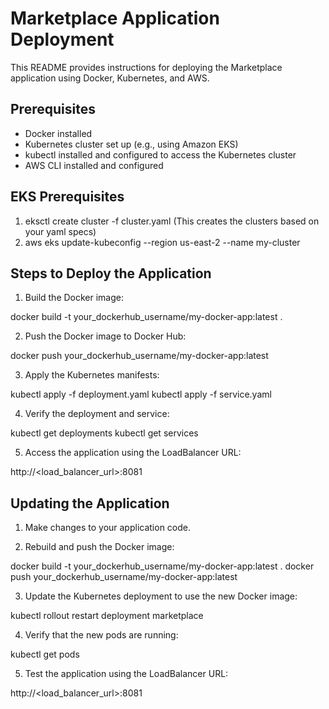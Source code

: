 # Marketplace Application Deployment

This README provides instructions for deploying the Marketplace application using Docker, Kubernetes, and AWS.

## Prerequisites

- Docker installed
- Kubernetes cluster set up (e.g., using Amazon EKS)
- kubectl installed and configured to access the Kubernetes cluster
- AWS CLI installed and configured

## EKS Prerequisites
1. eksctl create cluster -f cluster.yaml (This creates the clusters based on your yaml specs)
2. aws eks update-kubeconfig --region us-east-2 --name my-cluster

## Steps to Deploy the Application

1. Build the Docker image:

docker build -t your_dockerhub_username/my-docker-app:latest .

2. Push the Docker image to Docker Hub:

docker push your_dockerhub_username/my-docker-app:latest

3. Apply the Kubernetes manifests:

kubectl apply -f deployment.yaml
kubectl apply -f service.yaml

4. Verify the deployment and service:

kubectl get deployments
kubectl get services

5. Access the application using the LoadBalancer URL:

http://<load_balancer_url>:8081

## Updating the Application

1. Make changes to your application code.

2. Rebuild and push the Docker image:

docker build -t your_dockerhub_username/my-docker-app:latest .
docker push your_dockerhub_username/my-docker-app:latest

3. Update the Kubernetes deployment to use the new Docker image:

kubectl rollout restart deployment marketplace

4. Verify that the new pods are running:

kubectl get pods

5. Test the application using the LoadBalancer URL:

http://<load_balancer_url>:8081
